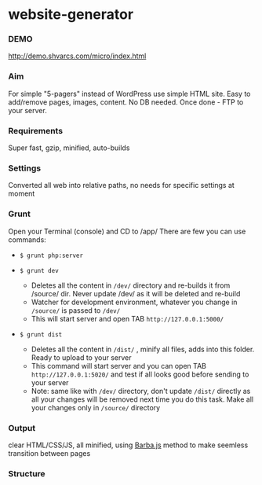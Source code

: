 # website-generator

### DEMO
http://demo.shvarcs.com/micro/index.html

### Aim
For simple "5-pagers" instead of WordPress use simple HTML site. Easy to add/remove pages, images, content. No DB needed. Once done - FTP to your server.

### Requirements
Super fast, gzip, minified, auto-builds

### Settings
Converted all web into relative paths, no needs for specific settings at moment

### Grunt
Open your Terminal (console) and CD to /app/
There are few you can use commands:

 - `$ grunt php:server`
    
 - `$ grunt dev`
    - Deletes all the content in `/dev/` directory and re-builds it from /source/ dir.
    Never update /dev/ as it will be deleted and re-build
    - Watcher for development environment, whatever you change in `/source/` is passed to `/dev/`
    - This will start server and open TAB `http://127.0.0.1:5000/`
 - `$ grunt dist`
    - Deletes all the content in `/dist/` , minify all files, adds into this folder. Ready to upload to your server
    - This command will start server and you can open TAB `http://127.0.0.1:5020/` and test if all looks good before
    sending to your server
    - Note: same like with `/dev/` directory, don't update `/dist/` directly as all your changes will be removed next time you do this task. Make all your changes only in `/source/` directory
 

### Output
clear HTML/CSS/JS,  all minified, using <a href="http://barbajs.org/">Barba.js</a> method to make seemless transition between pages

### Structure




